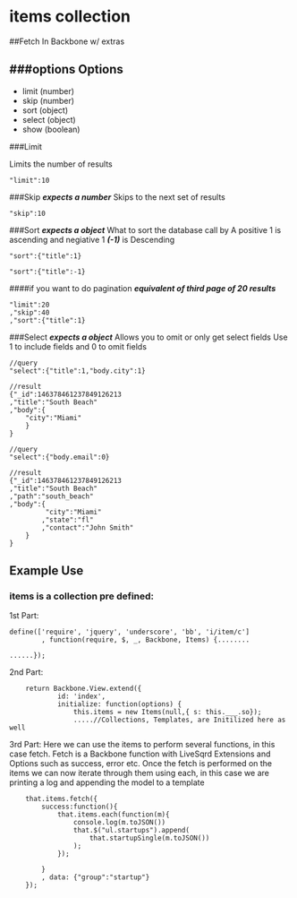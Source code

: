 
items collection
===
##Fetch In Backbone w/ extras

###options
Options
---
* limit (number)
* skip (number)
* sort (object)
* select (object)
* show (boolean)

###Limit

Limits the number of results
```
"limit":10
```


###Skip
***expects a number***
Skips to the next set of results
```
"skip":10
```


###Sort
***expects a object***
What to sort the database call by 
A positive 1 is ascending and negiative 1 ***(-1)*** is Descending 
```
"sort":{"title":1}
```
```
"sort":{"title":-1}
```


####if you want to do pagination
***equivalent of third page of 20 results***
```
"limit":20
,"skip":40
,"sort":{"title":1}
```

###Select
***expects a object***
Allows you to omit or only get select fields
Use 1 to include fields and 0 to omit fields
```
//query
"select":{"title":1,"body.city":1}

//result
{"_id":146378461237849126213
,"title":"South Beach"
,"body":{
    "city":"Miami"
    }
}
```

```
//query
"select":{"body.email":0}

//result
{"_id":146378461237849126213
,"title":"South Beach"
,"path":"south_beach"
,"body":{
         "city":"Miami"
        ,"state":"fl"
        ,"contact":"John Smith"
    }
}
```

## Example Use
### items is a collection pre defined:

1st Part:
```
define(['require', 'jquery', 'underscore', 'bb', 'i/item/c']
        , function(require, $, _, Backbone, Items) {........

......});
````

2nd Part:
```
    return Backbone.View.extend({
            id: 'index',
            initialize: function(options) {
                this.items = new Items(null,{ s: this.___.so});
                .....//Collections, Templates, are Initilized here as well
```

3rd Part: Here we can use the items to perform several functions, in this case fetch. 
Fetch is a Backbone function with LiveSqrd Extensions and Options such as success, error etc. 
Once the fetch is performed on the items we can now iterate through them using each, in this case we are printing a log and appending the model to a template

```
    that.items.fetch({
        success:function(){                                    
            that.items.each(function(m){                            
                console.log(m.toJSON())                            
                that.$("ul.startups").append(
                    that.startupSingle(m.toJSON())
                );
            });

        }
        , data: {"group":"startup"}        
    });
```